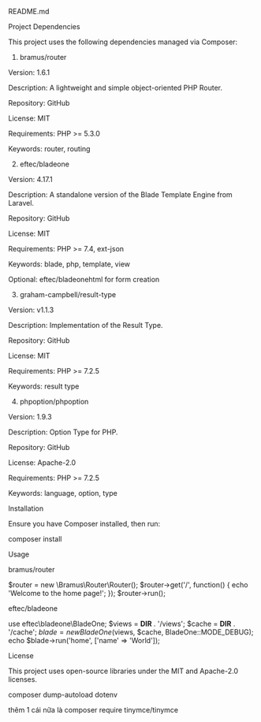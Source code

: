 README.md

Project Dependencies

This project uses the following dependencies managed via Composer:

1. bramus/router

Version: 1.6.1

Description: A lightweight and simple object-oriented PHP Router.

Repository: GitHub

License: MIT

Requirements: PHP >= 5.3.0

Keywords: router, routing

2. eftec/bladeone

Version: 4.17.1

Description: A standalone version of the Blade Template Engine from Laravel.

Repository: GitHub

License: MIT

Requirements: PHP >= 7.4, ext-json

Keywords: blade, php, template, view

Optional: eftec/bladeonehtml for form creation

3. graham-campbell/result-type

Version: v1.1.3

Description: Implementation of the Result Type.

Repository: GitHub

License: MIT

Requirements: PHP >= 7.2.5

Keywords: result type

4. phpoption/phpoption

Version: 1.9.3

Description: Option Type for PHP.

Repository: GitHub

License: Apache-2.0

Requirements: PHP >= 7.2.5

Keywords: language, option, type

Installation

Ensure you have Composer installed, then run:

composer install

Usage

bramus/router

$router = new \Bramus\Router\Router();
$router->get('/', function() {
    echo 'Welcome to the home page!';
});
$router->run();

eftec/bladeone

use eftec\bladeone\BladeOne;
$views = __DIR__ . '/views';
$cache = __DIR__ . '/cache';
$blade = new BladeOne($views, $cache, BladeOne::MODE_DEBUG);
echo $blade->run('home', ['name' => 'World']);

License

This project uses open-source libraries under the MIT and Apache-2.0 licenses.

composer dump-autoload
dotenv

thêm 1 cái nữa là composer require tinymce/tinymce